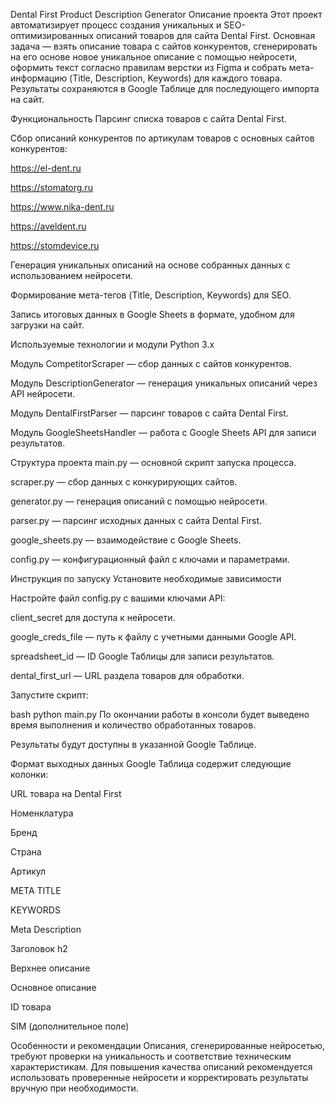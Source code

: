 Dental First Product Description Generator
Описание проекта
Этот проект автоматизирует процесс создания уникальных и SEO-оптимизированных описаний товаров для сайта Dental First. Основная задача — взять описание товара с сайтов конкурентов, сгенерировать на его основе новое уникальное описание с помощью нейросети, оформить текст согласно правилам верстки из Figma и собрать мета-информацию (Title, Description, Keywords) для каждого товара. Результаты сохраняются в Google Таблице для последующего импорта на сайт.

Функциональность
Парсинг списка товаров с сайта Dental First.

Сбор описаний конкурентов по артикулам товаров с основных сайтов конкурентов:

https://el-dent.ru

https://stomatorg.ru

https://www.nika-dent.ru

https://aveldent.ru

https://stomdevice.ru

Генерация уникальных описаний на основе собранных данных с использованием нейросети.

Формирование мета-тегов (Title, Description, Keywords) для SEO.

Запись итоговых данных в Google Sheets в формате, удобном для загрузки на сайт.

Используемые технологии и модули
Python 3.x

Модуль CompetitorScraper — сбор данных с сайтов конкурентов.

Модуль DescriptionGenerator — генерация уникальных описаний через API нейросети.

Модуль DentalFirstParser — парсинг товаров с сайта Dental First.

Модуль GoogleSheetsHandler — работа с Google Sheets API для записи результатов.

Структура проекта
main.py — основной скрипт запуска процесса.

scraper.py — сбор данных с конкурирующих сайтов.

generator.py — генерация описаний с помощью нейросети.

parser.py — парсинг исходных данных с сайта Dental First.

google_sheets.py — взаимодействие с Google Sheets.

config.py — конфигурационный файл с ключами и параметрами.

Инструкция по запуску
Установите необходимые зависимости 

Настройте файл config.py с вашими ключами API:

client_secret для доступа к нейросети.

google_creds_file — путь к файлу с учетными данными Google API.

spreadsheet_id — ID Google Таблицы для записи результатов.

dental_first_url — URL раздела товаров для обработки.

Запустите скрипт:

bash
python main.py
По окончании работы в консоли будет выведено время выполнения и количество обработанных товаров.

Результаты будут доступны в указанной Google Таблице.

Формат выходных данных
Google Таблица содержит следующие колонки:

URL товара на Dental First

Номенклатура

Бренд

Страна

Артикул

META TITLE

KEYWORDS

Meta Description

Заголовок h2

Верхнее описание

Основное описание

ID товара

SIM (дополнительное поле)

Особенности и рекомендации
Описания, сгенерированные нейросетью, требуют проверки на уникальность и соответствие техническим характеристикам.
Для повышения качества описаний рекомендуется использовать проверенные нейросети и корректировать результаты вручную при необходимости.
